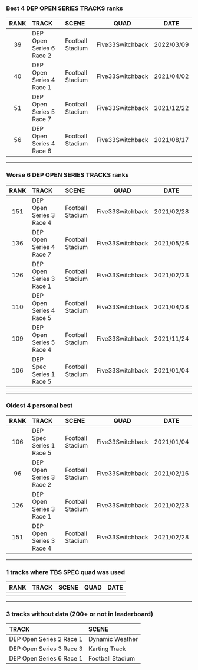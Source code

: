 ### Best 4 DEP OPEN SERIES TRACKS ranks
|RANK|TRACK|SCENE|QUAD|DATE|
|:---:|:---|:---|:---:|:---:|
|39|DEP Open Series 6 Race 2|Football Stadium|Five33Switchback|2022/03/09|
|40|DEP Open Series 4 Race 1|Football Stadium|Five33Switchback|2021/04/02|
|51|DEP Open Series 5 Race 7|Football Stadium|Five33Switchback|2021/12/22|
|56|DEP Open Series 4 Race 6|Football Stadium|Five33Switchback|2021/08/17|
---
### Worse 6 DEP OPEN SERIES TRACKS ranks
|RANK|TRACK|SCENE|QUAD|DATE|
|:---:|:---|:---|:---:|:---:|
|151|DEP Open Series 3 Race 4|Football Stadium|Five33Switchback|2021/02/28|
|136|DEP Open Series 4 Race 7|Football Stadium|Five33Switchback|2021/05/26|
|126|DEP Open Series 3 Race 1|Football Stadium|Five33Switchback|2021/02/23|
|110|DEP Open Series 4 Race 5|Football Stadium|Five33Switchback|2021/04/28|
|109|DEP Open Series 5 Race 4|Football Stadium|Five33Switchback|2021/11/24|
|106|DEP Spec Series 1 Race 5|Football Stadium|Five33Switchback|2021/01/04|
---
### Oldest 4 personal best
|RANK|TRACK|SCENE|QUAD|DATE|
|:---:|:---|:---|:---:|:---:|
|106|DEP Spec Series 1 Race 5|Football Stadium|Five33Switchback|2021/01/04|
|96|DEP Open Series 3 Race 2|Football Stadium|Five33Switchback|2021/02/16|
|126|DEP Open Series 3 Race 1|Football Stadium|Five33Switchback|2021/02/23|
|151|DEP Open Series 3 Race 4|Football Stadium|Five33Switchback|2021/02/28|
---
### 1 tracks where TBS SPEC quad was used
|RANK|TRACK|SCENE|QUAD|DATE|
|:---:|:---|:---|:---:|:---:|
||||||
---
### 3 tracks without data (200+ or not in leaderboard)
|TRACK|SCENE|
|:---|:---|
|DEP Open Series 2 Race 1|Dynamic Weather|
|DEP Open Series 3 Race 3|Karting Track|
|DEP Open Series 6 Race 1|Football Stadium|
